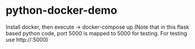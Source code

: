 # python-docker-demo

Install docker, then execute -> docker-compose up
(Note that in this flask based python code, port 5000 is mapped to 5000 for testing. For testing use http://<servername>:5000)
